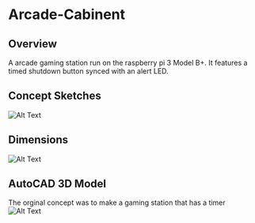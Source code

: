 # Arcade-Cabinent
## Overview
A arcade gaming station run on the raspberry pi 3 Model B+. It features a timed shutdown button  synced with an alert LED. 
## Concept Sketches 
 ![Alt Text](https://i.imgur.com/Xfscs6u.jpg)
## Dimensions
  ![Alt Text](https://i.imgur.com/sg8ml60.png)

## AutoCAD 3D Model

The orginal concept was to make a gaming station that has a timer
 ![Alt Text](https://i.imgur.com/XIxONXc.png)
